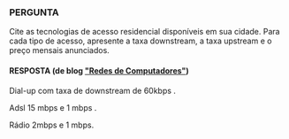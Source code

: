 ### PERGUNTA

Cite as tecnologias de acesso residencial disponíveis em sua cidade. Para cada tipo de acesso, apresente a taxa downstream, a taxa upstream e o preço mensais anunciados.

#### RESPOSTA (de blog ["Redes de Computadores"](http://redessistemascedro.blogspot.com/2017/01/questoes-kurose-ross.html))

Dial-up com taxa de downstream de 60kbps .

Adsl 15 mbps e 1 mbps .

Rádio 2mbps e 1 mbps.
